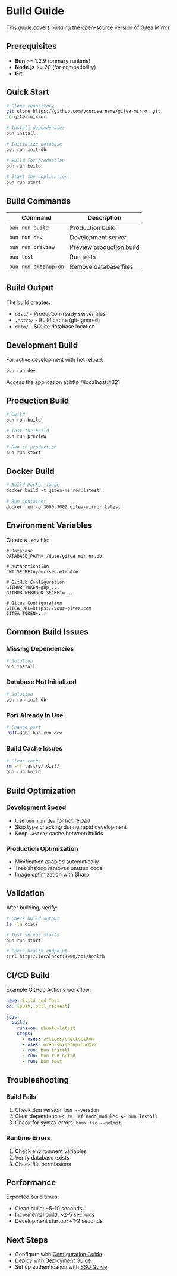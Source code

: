# Build Guide

This guide covers building the open-source version of Gitea Mirror.

## Prerequisites

- **Bun** >= 1.2.9 (primary runtime)
- **Node.js** >= 20 (for compatibility)
- **Git**

## Quick Start

```bash
# Clone repository
git clone https://github.com/yourusername/gitea-mirror.git
cd gitea-mirror

# Install dependencies
bun install

# Initialize database
bun run init-db

# Build for production
bun run build

# Start the application
bun run start
```

## Build Commands

| Command | Description |
|---------|-------------|
| `bun run build` | Production build |
| `bun run dev` | Development server |
| `bun run preview` | Preview production build |
| `bun test` | Run tests |
| `bun run cleanup-db` | Remove database files |

## Build Output

The build creates:
- `dist/` - Production-ready server files
- `.astro/` - Build cache (git-ignored)
- `data/` - SQLite database location

## Development Build

For active development with hot reload:

```bash
bun run dev
```

Access the application at http://localhost:4321

## Production Build

```bash
# Build
bun run build

# Test the build
bun run preview

# Run in production
bun run start
```

## Docker Build

```dockerfile
# Build Docker image
docker build -t gitea-mirror:latest .

# Run container
docker run -p 3000:3000 gitea-mirror:latest
```

## Environment Variables

Create a `.env` file:

```env
# Database
DATABASE_PATH=./data/gitea-mirror.db

# Authentication
JWT_SECRET=your-secret-here

# GitHub Configuration
GITHUB_TOKEN=ghp_...
GITHUB_WEBHOOK_SECRET=...

# Gitea Configuration
GITEA_URL=https://your-gitea.com
GITEA_TOKEN=...
```

## Common Build Issues

### Missing Dependencies

```bash
# Solution
bun install
```

### Database Not Initialized

```bash
# Solution
bun run init-db
```

### Port Already in Use

```bash
# Change port
PORT=3001 bun run dev
```

### Build Cache Issues

```bash
# Clear cache
rm -rf .astro/ dist/
bun run build
```

## Build Optimization

### Development Speed

- Use `bun run dev` for hot reload
- Skip type checking during rapid development
- Keep `.astro/` cache between builds

### Production Optimization

- Minification enabled automatically
- Tree shaking removes unused code
- Image optimization with Sharp

## Validation

After building, verify:

```bash
# Check build output
ls -la dist/

# Test server starts
bun run start

# Check health endpoint
curl http://localhost:3000/api/health
```

## CI/CD Build

Example GitHub Actions workflow:

```yaml
name: Build and Test
on: [push, pull_request]

jobs:
  build:
    runs-on: ubuntu-latest
    steps:
      - uses: actions/checkout@v4
      - uses: oven-sh/setup-bun@v2
      - run: bun install
      - run: bun run build
      - run: bun test
```

## Troubleshooting

### Build Fails

1. Check Bun version: `bun --version`
2. Clear dependencies: `rm -rf node_modules && bun install`
3. Check for syntax errors: `bunx tsc --noEmit`

### Runtime Errors

1. Check environment variables
2. Verify database exists
3. Check file permissions

## Performance

Expected build times:
- Clean build: ~5-10 seconds
- Incremental build: ~2-5 seconds
- Development startup: ~1-2 seconds

## Next Steps

- Configure with [Configuration Guide](./CONFIGURATION.md)
- Deploy with [Deployment Guide](./DEPLOYMENT.md)
- Set up authentication with [SSO Guide](./SSO-OIDC-SETUP.md)